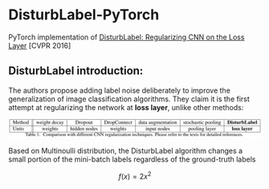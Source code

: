 # DisturbLabel-PyTorch
PyTorch implementation of [DisturbLabel: Regularizing CNN on the Loss Layer](https://arxiv.org/abs/1605.00055) [CVPR 2016]

## DisturbLabel introduction:
The authors propose adding label noise deliberately to improve the generalization of image classification algorithms. They claim it is the first attempt at regularizing the network at **loss layer**, unlike other methods:

![table1](images/table1.png)

Based on Multinoulli distribution, the DisturbLabel algorithm changes a small portion of the mini-batch labels regardless of the ground-truth labels

$$
f(x) = 2x^2
$$
